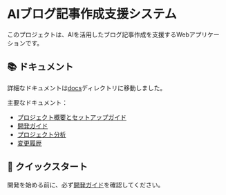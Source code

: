 # AIブログ記事作成支援システム

このプロジェクトは、AIを活用したブログ記事作成を支援するWebアプリケーションです。

## 📚 ドキュメント

詳細なドキュメントは[docs](./docs)ディレクトリに移動しました。

主要なドキュメント：
- [プロジェクト概要とセットアップガイド](./docs/README.md)
- [開発ガイド](./docs/DEVELOPMENT_GUIDE.md)
- [プロジェクト分析](./docs/PROJECT_ANALYSIS.md)
- [変更履歴](./docs/CHANGELOG.md)

## 🚀 クイックスタート

開発を始める前に、必ず[開発ガイド](./docs/DEVELOPMENT_GUIDE.md)を確認してください。 